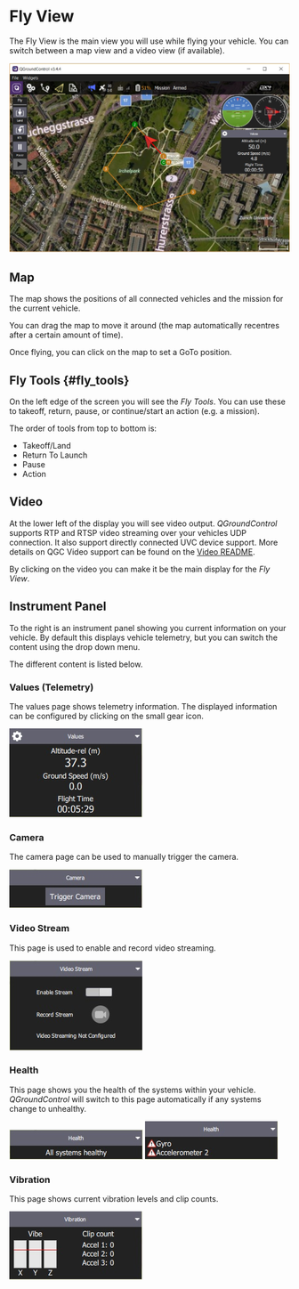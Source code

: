 # Fly View

The Fly View is the main view you will use while flying your vehicle. 
You can switch between a map view and a video view (if available).

![Fly View](../../assets/fly/fly_view_overview.jpg)


## Map

The map shows the positions of all connected vehicles and the  mission for the current vehicle.

You can drag the map to move it around (the map automatically recentres after a certain amount of time).

Once flying, you can click on the map to set a GoTo position.


## Fly Tools {#fly_tools}

On the left edge of the screen you will see the *Fly Tools*.
You can use these to takeoff, return, pause, or continue/start an action (e.g. a mission).

The order of tools from top to bottom is:

* Takeoff/Land
* Return To Launch
* Pause
* Action

## Video

At the lower left of the display you will see video output.
*QGroundControl* supports RTP and RTSP video streaming over your vehicles UDP connection. 
It also support directly connected UVC device support. 
More details on QGC Video support can be found on the [Video README](https://github.com/mavlink/qgroundcontrol/blob/master/src/VideoStreaming/README.md).

By clicking on the video you can make it be the main display for the *Fly View*.

## Instrument Panel

To the right is an instrument panel showing you current information on your vehicle. 
By default this displays vehicle telemetry, but you can switch the content using the drop down menu.

The different content is listed below.

### Values (Telemetry)

The values page shows telemetry information.
The displayed information can be configured by clicking on the small gear icon.

![Instrument Page - for values/telemetry](../../assets/fly/instrument_page_values.jpg)


### Camera

The camera page can be used to manually trigger the camera.

![Instrument Page - for Camera](../../assets/fly/instrument_page_camera.jpg)


### Video Stream

This page is used to enable and record video streaming.

![Instrument Page - Video Stream](../../assets/fly/instrument_page_video_stream.jpg)


### Health

This page shows you the health of the systems within your vehicle.
*QGroundControl* will switch to this page automatically if any systems change to unhealthy.

![Instrument Page - Vehicle Health Good](../../assets/fly/instrument_page_health_good.jpg)
![Instrument Page - Vehicle Health Bad](../../assets/fly/instrument_page_health_bad.jpg)


### Vibration

This page shows current vibration levels and clip counts.

![Instrument Page - Vibration Clip](../../assets/fly/instrument_page_vibration.jpg)